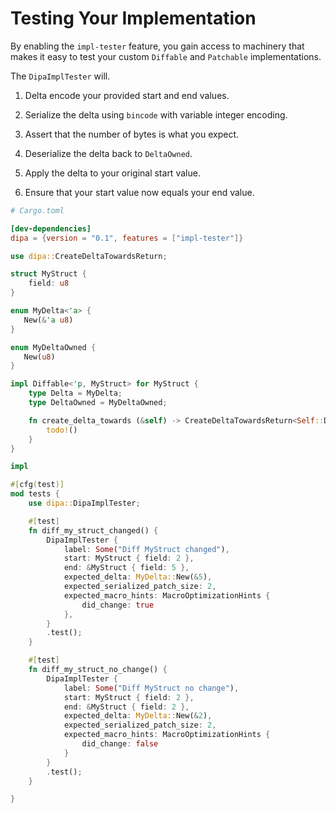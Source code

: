 # Testing Your Implementation

By enabling the `impl-tester` feature, you gain access to machinery that makes it easy to test
your custom `Diffable` and `Patchable` implementations.

The `DipaImplTester` will.

1. Delta encode your provided start and end values.

2. Serialize the delta using `bincode` with variable integer encoding.

3. Assert that the number of bytes is what you expect.

4. Deserialize the delta back to `DeltaOwned`.

5. Apply the delta to your original start value.

6. Ensure that your start value now equals your end value.

```toml
# Cargo.toml

[dev-dependencies]
dipa = {version = "0.1", features = ["impl-tester"]}
```

```rust
use dipa::CreateDeltaTowardsReturn;

struct MyStruct {
    field: u8
}

enum MyDelta<'a> {
   New(&'a u8)
}

enum MyDeltaOwned {
   New(u8)
}

impl Diffable<'p, MyStruct> for MyStruct {
    type Delta = MyDelta;
    type DeltaOwned = MyDeltaOwned;

	fn create_delta_towards (&self) -> CreateDeltaTowardsReturn<Self::Delta> {
	    todo!()
	}
}

impl 

#[cfg(test)]
mod tests {
    use dipa::DipaImplTester;

    #[test]
    fn diff_my_struct_changed() {
        DipaImplTester {
            label: Some("Diff MyStruct changed"),
            start: MyStruct { field: 2 },
            end: &MyStruct { field: 5 },
            expected_delta: MyDelta::New(&5),
            expected_serialized_patch_size: 2,
			expected_macro_hints: MacroOptimizationHints {
			    did_change: true
			},
        }
        .test();
    }

    #[test]
    fn diff_my_struct_no_change() {
        DipaImplTester {
            label: Some("Diff MyStruct no change"),
            start: MyStruct { field: 2 },
            end: &MyStruct { field: 2 },
            expected_delta: MyDelta::New(&2),
            expected_serialized_patch_size: 2,
			expected_macro_hints: MacroOptimizationHints {
			    did_change: false
			}
        }
        .test();
    }

}
```
